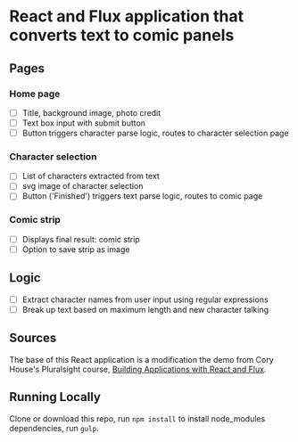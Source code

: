 React and Flux application that converts text to comic panels
======

## Pages
### Home page
- [ ] Title, background image, photo credit
- [ ] Text box input with submit button
- [ ] Button triggers character parse logic, routes to character selection page

### Character selection
- [ ] List of characters extracted from text
- [ ] svg image of character selection
- [ ] Button ('Finished') triggers text parse logic, routes to comic page

### Comic strip
- [ ] Displays final result: comic strip
- [ ] Option to save strip as image

## Logic
- [ ] Extract character names from user input using regular expressions
- [ ] Break up text based on maximum length and new character talking

## Sources 
The base of this React application is a modification the demo from Cory House's Pluralsight course, [Building Applications with React and Flux](https://www.pluralsight.com/courses/react-flux-building-applications). 

## Running Locally 
Clone or download this repo, run `npm install` to install node_modules dependencies, run `gulp`. 

